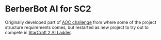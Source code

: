 # BerberBot AI for SC2

Originally developed part of [AOC challenge](https://gitlab.com/overmind-challenge/overmind-challenge-template) from where some of the project structure requirements comes, but restarted as new project to try out to compete in [StarCraft 2 AI Ladder](http://sc2ai.net/).
